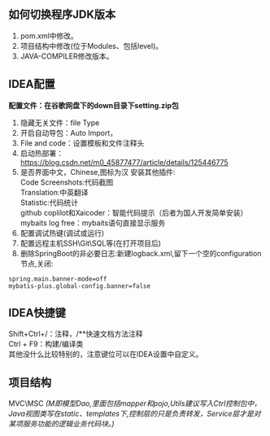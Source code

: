 
## 如何切换程序JDK版本
1. pom.xml中修改。
2. 项目结构中修改(位于Modules、包括level)。
3. JAVA-COMPILER修改版本。

## IDEA配置
**配置文件：在谷歌网盘下的down目录下setting.zip包**
1. 隐藏无关文件：file Type
2. 开启自动导包：Auto Import，
3. File and code：设置模板和文件注释头
4. 启动热部署：https://blog.csdn.net/m0_45877477/article/details/125446775
5. 是否界面中文，Chinese,图标为汉
   安装其他插件:  
      Code Screenshots:代码截图  
      Translation:中英翻译  
      Statistic:代码统计  
      github coplilot和Xaicoder：智能代码提示（后者为国人开发简单安装）
      mybaits log free：mybaits语句直接显示服务
6. 配置调试热键(调试或运行)
7. 配置远程主机SSH\Git\SQL等(在打开项目后)
8. 删除SpringBoot的非必要日志:新建logback.xml,留下一个空的configuration节点,关闭:
 ````
spring.main.banner-mode=off  
mybatis-plus.global-config.banner=false
 ````

## IDEA快捷键
Shift+Ctrl+/：注释，/**快速文档方法注释  
Ctrl + F9：构建/编译类  
其他没什么比较特别的，注意键位可以在IDEA设置中自定义。  

## 项目结构
MVC\MSC *(M即模型Dao,里面包括mapper和pojo,Utils建议写入Ctrl控制包中，Java视图类写在static、templates下,控制层的只是负责转发，Service层才是对某项服务功能的逻辑业务代码块。)*

 
